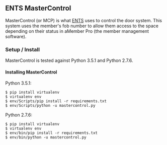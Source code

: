 ## ENTS MasterControl

MasterControl (or MCP) is what [ENTS](http://ents.ca) uses to control the door system. This system uses the member's fob number to allow
them access to the space depending on their status in aMember Pro (the member management software).

### Setup / Install

MasterControl is tested against Python 3.5.1 and Python 2.7.6.

#### Installing MasterControl

Python 3.5.1:

```
$ pip install virtualenv
$ virtualenv env
$ env/Scripts/pip install -r requirements.txt
$ env/Scripts/python -u mastercontrol.py
```

Python 2.7.6:

```
$ pip install virtualenv
$ virtualenv env
$ env/bin/pip install -r requirements.txt
$ env/bin/python -u mastercontrol.py
```
